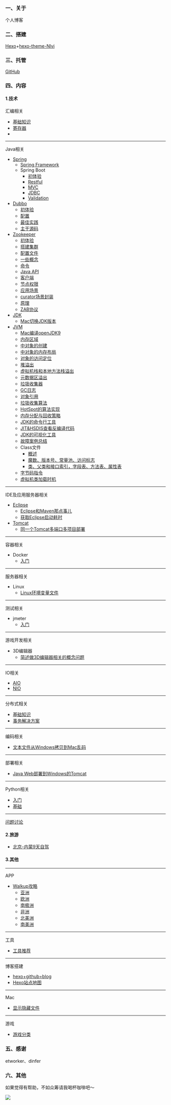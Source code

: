 ### 一、关于

个人博客

### 二、搭建

[Hexo](https://hexo.io/)+[hexo-theme-Nlvi](https://github.com/ColMugX/hexo-theme-Nlvi)

### 三、托管

[GitHub](https://github.com/)

### 四、内容

#### 1.技术

汇编相关

* [基础知识](https://super2bai.github.io/asm/bisis.html)
* [寄存器](https://super2bai.github.io/asm/register.html)
* 

---

Java相关

* [Spring](https://super2bai.github.io/tags/Spring/)
  * [Spring Framework](https://super2bai.github.io/Spring/framework.html)
  * Spring Boot
    * [初体验](https://super2bai.github.io/Spring/first.html)
    * [Restful](https://super2bai.github.io/Spring/REST.html)
    * [MVC](https://super2bai.github.io/Spring/MVC.html)
    * [JDBC](https://super2bai.github.io/Spring/JDBC.html)
    * [Validation](https://super2bai.github.io/Spring/validation.html)
* [Dubbo](https://super2bai.github.io/tags/Dubbo/)
  * [初体验](https://super2bai.github.io/Dubbo/dubbofirst.html)
  * [配置](https://super2bai.github.io/Dubbo/config.html)
  * [最佳实践](https://super2bai.github.io/Dubbo/best.html)
  * [主干源码](https://super2bai.github.io/Dubbo/best.html)
* [Zookeeper](https://super2bai.github.io/tags/Zookeeper/)
  * [初体验](https://super2bai.github.io/zk/start.html)
  * [搭建集群](https://super2bai.github.io/zk/zoos.html)
  * [配置文件](https://super2bai.github.io/zk/config.html)
  * [一些概念](https://super2bai.github.io/zk/concept.html)
  * [命令](https://super2bai.github.io/zk/command.html)
  * [Java API](https://super2bai.github.io/zk/api.html)
  * [客户端](https://super2bai.github.io/zk/client.html)
  * [节点权限](https://super2bai.github.io/zk/node.html)
  * [应用场景](https://super2bai.github.io/zk/situation.html)
  * [curator场景封装](https://super2bai.github.io/zk/interface.html)
  * [原理](https://super2bai.github.io/zk/analyze.html)
  * [ZAB协议](https://super2bai.github.io/zk/ZAB.html)
* [JDK](https://super2bai.github.io/tags/JDK/)
  * [Mac切换JDK版本](https://super2bai.github.io/JDK/jdkVersion.html)
* [JVM](https://super2bai.github.io/tags/JVM/)
  * [Mac编译openJDK9](https://super2bai.github.io/JVM/build.html)
  * [内存区域](https://super2bai.github.io/JVM/memory.html)
  * [中对象的创建](https://super2bai.github.io/JVM/create.html)
  * [中对象的内存布局](https://super2bai.github.io/JVM/layout.html)
  * [对象的访问定位](https://super2bai.github.io/JVM/position.html)
  * [堆溢出](https://super2bai.github.io/JVM/heap.html)
  * [虚拟机栈和本地方法栈溢出](https://super2bai.github.io/JVM/stack.html)
  * [元数据区溢出](https://super2bai.github.io/JVM/metaspace.html)
  * [垃圾收集器](https://super2bai.github.io/JVM/GC.html)
  * [GC日志](https://super2bai.github.io/JVM/GCLog.html)
  * [对象引用](https://super2bai.github.io/JVM/reference.html)
  * [垃圾收集算法](https://super2bai.github.io/JVM/gcAlgo.html)
  * [HotSpot的算法实现](https://super2bai.github.io/JVM/GCAlgoImpl.html)
  * [内存分配与回收策略](https://super2bai.github.io/JVM/memStrategy.html)
  * [JDK的命令行工具](https://super2bai.github.io/JVM/cmdTools.html)
  * [JIT&HSDIS查看反编译代码](https://super2bai.github.io/JVM/decompile.html)
  * [JDK的可视化工具](https://super2bai.github.io/JVM/tool.html)
  * [故障案例总结](https://super2bai.github.io/JVM/problem.html)
  * Class文件
    * [概述](https://super2bai.github.io/JVM/classSummary.html)
    * [魔数、版本号、常量池、访问标志](https://super2bai.github.io/JVM/classDetail1.html)
    * [类、父类和接口索引，字段表、方法表、属性表](https://super2bai.github.io/JVM/classDetail2.html)
  * [字节码指令](https://super2bai.github.io/JVM/bytecode.html)
  * [虚拟机类加载时机](https://super2bai.github.io/JVM/clzloadtime.html)

---

IDE及应用服务器相关

* [Eclipse](https://super2bai.github.io/tags/Eclipse/)
  * [Eclipse和Maven那点事儿](https://super2bai.github.io/Eclipse/Maven.html)
  * [获取Eclipse启动耗时](https://super2bai.github.io/Eclipse/plugin.html)
* [Tomcat](https://super2bai.github.io/tags/Tomcat/)
  * [同一个Tomcat多端口多项目部署](https://super2bai.github.io/deploy/Tomcat.html)

---

容器相关

* Docker
  * [入门](https://super2bai.github.io/Docker/start.html)

---

服务器相关

* Linux
  * [Linux环境变量文件](https://super2bai.github.io/Linux/varFile.html)

---

测试相关

* jmeter
  * [入门](https://super2bai.github.io/jmeter/start.html)

---

游戏开发相关

* 3D编辑器
  * [简述做3D编辑器相关的概念问题](https://super2bai.github.io/3DEditor/make.html)

---

IO相关

* [AIO](https://super2bai.github.io/IO/AIO.html)
* [NIO](https://super2bai.github.io/IO/NIO.html)

---

分布式相关

* [基础知识](https://super2bai.github.io/distributed/basic.html)
* [事务解决方案](https://super2bai.github.io/distributed/solution.html)

---

编码相关

* [文本文件从Windows拷贝到Mac乱码](https://super2bai.github.io/codec/w2m.html)

---

部署相关

* [Java Web部署到Windows的Tomcat](https://super2bai.github.io/deploy/windows.html)

---

Python相关

* [入门](https://super2bai.github.io/Python/start.html)
* [基础](https://super2bai.github.io/Python/basis.html)

---

[问题讨论](https://super2bai.github.io/issue/discuss.html)

#### 2.旅游

* [北京-内蒙9天自驾](https://super2bai.github.io/travel/IM.html)

#### 3.其他

---

APP

- [Walkup攻略](https://super2bai.github.io/tags/walkup/)
  - [亚洲](https://super2bai.github.io/walkup/Asia.html)
  - [欧洲](https://super2bai.github.io/walkup/Europe.html)
  - [南极洲](https://super2bai.github.io/walkup/Antarctica.html)
  - [非洲](https://super2bai.github.io/walkup/Africa.html)
  - [北美洲](https://super2bai.github.io/walkup/NA.html)
  - [南美洲](https://super2bai.github.io/walkup/SA.html)

---

工具

* [工具推荐](https://super2bai.github.io/tool/recommend.html)

---

博客搭建

* [hexo+github=blog](https://super2bai.github.io/GHPages/blog.html)
* [Hexo站点地图](https://super2bai.github.io/GHPages/sitemap.html)

---

Mac

* [显示隐藏文件](https://super2bai.github.io/mac/showHide.html)

---

游戏

* [游戏分类](https://super2bai.github.io/game/type.html)



### 五、感谢

etworker、dinfer

### 六、其他

如果觉得有帮助，不如众筹请我喝杯咖啡吧～

![](https://wx3.sinaimg.cn/mw690/8c564d2aly1ftkt83thjlj20o60skjzn.jpg)